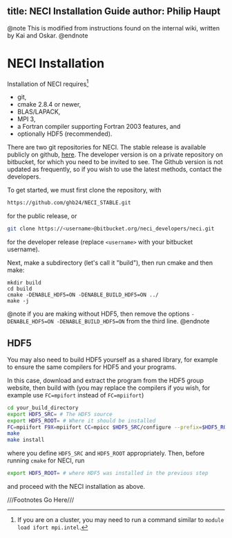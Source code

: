 title: NECI Installation Guide
author: Philip Haupt
---

@note
This is modified from instructions found on the internal wiki, written by Kai and Oskar.
@endnote

# NECI Installation

Installation of NECI requires[^allogin]

-   git,
-   cmake 2.8.4 or newer,
-   BLAS/LAPACK,
-   MPI 3,
-   a Fortran compiler supporting Fortran 2003 features, and
-   optionally HDF5 (recommended).

There are two git repositories for NECI. The stable release is available publicly on github, [here](https://github.com/ghb24/NECI_STABLE). The developer version is on a private repository on bitbucket, for which you need to be invited to see. The Github version is not updated as frequently, so if you wish to use the latest methods, contact the developers. 

To get started, we must first clone the repository, with
```bash
https://github.com/ghb24/NECI_STABLE.git
```
for the public release, or
```bash
git clone https://<username>@bitbucket.org/neci_developers/neci.git
```
for the developer release (replace `<username>` with your bitbucket username).

Next, make a subdirectory (let's call it "build"), then run cmake and then make:
```
mkdir build
cd build
cmake -DENABLE_HDF5=ON -DENABLE_BUILD_HDF5=ON ../
make -j
```
@note
if you are making without HDF5, then remove the options `-DENABLE_HDF5=ON -DENABLE_BUILD_HDF5=ON` from the third line.
@endnote

## HDF5

You may also need to build HDF5 yourself as a shared library, for example to ensure the same compilers for HDF5 and your programs.

In this case, download and extract the program from the HDF5 group website, then build with (you may replace the compilers if you wish, for example use `FC=mpifort` instead of `FC=mpiifort`)
```bash
cd your_build_directory
export HDF5_SRC= # The HDF5 source
export HDF5_ROOT= # Where it should be installed
FC=mpiifort F9X=mpiifort CC=mpicc $HDF5_SRC/configure --prefix=$HDF5_ROOT --enable-fortran --enable-fortran2003 --enable-parallel
make
make install
```
where you define `HDF5_SRC` and `HDF5_ROOT` appropriately. Then, before running `cmake` for NECI, run

```bash
export HDF5_ROOT= # where HDF5 was installed in the previous step
```

and proceed with the NECI installation as above.


[^allogin]: If you are on a cluster, you may need to run a command similar to `module load ifort mpi.intel`.

///Footnotes Go Here///
